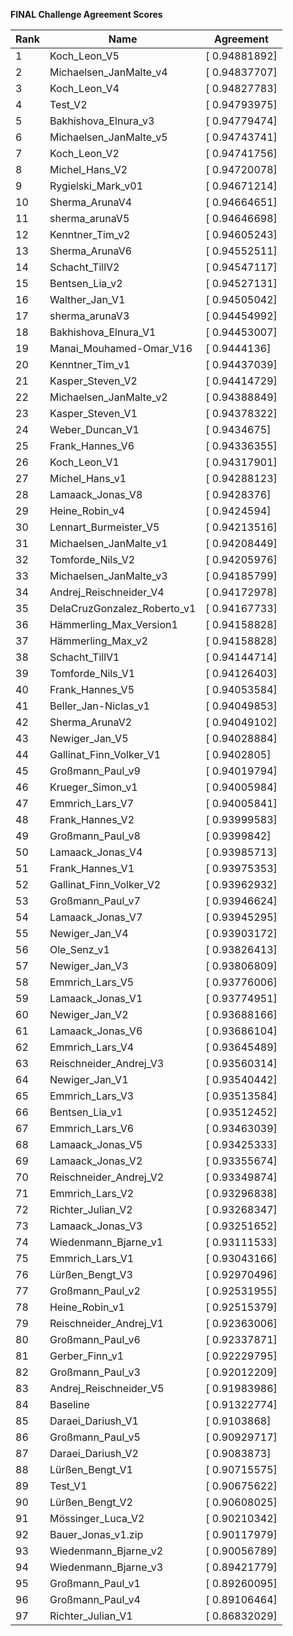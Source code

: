 **FINAL Challenge Agreement Scores**



|Rank|Name|Agreement|
|----|-----|---|
|1|Koch_Leon_V5|[ 0.94881892]|
|2|Michaelsen_JanMalte_v4|[ 0.94837707]|
|3|Koch_Leon_V4|[ 0.94827783]|
|4|Test_V2|[ 0.94793975]|
|5|Bakhishova_Elnura_v3|[ 0.94779474]|
|6|Michaelsen_JanMalte_v5|[ 0.94743741]|
|7|Koch_Leon_V2|[ 0.94741756]|
|8|Michel_Hans_V2|[ 0.94720078]|
|9|Rygielski_Mark_v01|[ 0.94671214]|
|10|Sherma_ArunaV4|[ 0.94664651]|
|11|sherma_arunaV5|[ 0.94646698]|
|12|Kenntner_Tim_v2|[ 0.94605243]|
|13|Sherma_ArunaV6|[ 0.94552511]|
|14|Schacht_TillV2|[ 0.94547117]|
|15|Bentsen_Lia_v2|[ 0.94527131]|
|16|Walther_Jan_V1|[ 0.94505042]|
|17|sherma_arunaV3|[ 0.94454992]|
|18|Bakhishova_Elnura_V1|[ 0.94453007]|
|19|Manai_Mouhamed-Omar_V16|[ 0.9444136]|
|20|Kenntner_Tim_v1|[ 0.94437039]|
|21|Kasper_Steven_V2|[ 0.94414729]|
|22|Michaelsen_JanMalte_v2|[ 0.94388849]|
|23|Kasper_Steven_V1|[ 0.94378322]|
|24|Weber_Duncan_V1|[ 0.9434675]|
|25|Frank_Hannes_V6|[ 0.94336355]|
|26|Koch_Leon_V1|[ 0.94317901]|
|27|Michel_Hans_v1|[ 0.94288123]|
|28|Lamaack_Jonas_V8|[ 0.9428376]|
|29|Heine_Robin_v4|[ 0.9424594]|
|30|Lennart_Burmeister_V5|[ 0.94213516]|
|31|Michaelsen_JanMalte_v1|[ 0.94208449]|
|32|Tomforde_Nils_V2|[ 0.94205976]|
|33|Michaelsen_JanMalte_v3|[ 0.94185799]|
|34|Andrej_Reischneider_V4|[ 0.94172978]|
|35|DelaCruzGonzalez_Roberto_v1|[ 0.94167733]|
|36|Hämmerling_Max_Version1|[ 0.94158828]|
|37|Hämmerling_Max_v2|[ 0.94158828]|
|38|Schacht_TillV1|[ 0.94144714]|
|39|Tomforde_Nils_V1|[ 0.94126403]|
|40|Frank_Hannes_V5|[ 0.94053584]|
|41|Beller_Jan-Niclas_v1|[ 0.94049853]|
|42|Sherma_ArunaV2|[ 0.94049102]|
|43|Newiger_Jan_V5|[ 0.94028884]|
|44|Gallinat_Finn_Volker_V1|[ 0.9402805]|
|45|Großmann_Paul_v9|[ 0.94019794]|
|46|Krueger_Simon_v1|[ 0.94005984]|
|47|Emmrich_Lars_V7|[ 0.94005841]|
|48|Frank_Hannes_V2|[ 0.93999583]|
|49|Großmann_Paul_v8|[ 0.9399842]|
|50|Lamaack_Jonas_V4|[ 0.93985713]|
|51|Frank_Hannes_V1|[ 0.93975353]|
|52|Gallinat_Finn_Volker_V2|[ 0.93962932]|
|53|Großmann_Paul_v7|[ 0.93946624]|
|54|Lamaack_Jonas_V7|[ 0.93945295]|
|55|Newiger_Jan_V4|[ 0.93903172]|
|56|Ole_Senz_v1|[ 0.93826413]|
|57|Newiger_Jan_V3|[ 0.93806809]|
|58|Emmrich_Lars_V5|[ 0.93776006]|
|59|Lamaack_Jonas_V1|[ 0.93774951]|
|60|Newiger_Jan_V2|[ 0.93688166]|
|61|Lamaack_Jonas_V6|[ 0.93686104]|
|62|Emmrich_Lars_V4|[ 0.93645489]|
|63|Reischneider_Andrej_V3|[ 0.93560314]|
|64|Newiger_Jan_V1|[ 0.93540442]|
|65|Emmrich_Lars_V3|[ 0.93513584]|
|66|Bentsen_Lia_v1|[ 0.93512452]|
|67|Emmrich_Lars_V6|[ 0.93463039]|
|68|Lamaack_Jonas_V5|[ 0.93425333]|
|69|Lamaack_Jonas_V2|[ 0.93355674]|
|70|Reischneider_Andrej_V2|[ 0.93349874]|
|71|Emmrich_Lars_V2|[ 0.93296838]|
|72|Richter_Julian_V2|[ 0.93268347]|
|73|Lamaack_Jonas_V3|[ 0.93251652]|
|74|Wiedenmann_Bjarne_v1|[ 0.93111533]|
|75|Emmrich_Lars_V1|[ 0.93043166]|
|76|Lürßen_Bengt_V3|[ 0.92970496]|
|77|Großmann_Paul_v2|[ 0.92531955]|
|78|Heine_Robin_v1|[ 0.92515379]|
|79|Reischneider_Andrej_V1|[ 0.92363006]|
|80|Großmann_Paul_v6|[ 0.92337871]|
|81|Gerber_Finn_v1|[ 0.92229795]|
|82|Großmann_Paul_v3|[ 0.92012209]|
|83|Andrej_Reischneider_V5|[ 0.91983986]|
|84|Baseline|[ 0.91322774]|
|85|Daraei_Dariush_V1|[ 0.9103868]|
|86|Großmann_Paul_v5|[ 0.90929717]|
|87|Daraei_Dariush_V2|[ 0.9083873]|
|88|Lürßen_Bengt_V1|[ 0.90715575]|
|89|Test_V1|[ 0.90675622]|
|90|Lürßen_Bengt_V2|[ 0.90608025]|
|91|Mössinger_Luca_V2|[ 0.90210342]|
|92|Bauer_Jonas_v1.zip|[ 0.90117979]|
|93|Wiedenmann_Bjarne_v2|[ 0.90056789]|
|94|Wiedenmann_Bjarne_v3|[ 0.89421779]|
|95|Großmann_Paul_v1|[ 0.89260095]|
|96|Großmann_Paul_v4|[ 0.89106464]|
|97|Richter_Julian_V1|[ 0.86832029]|
